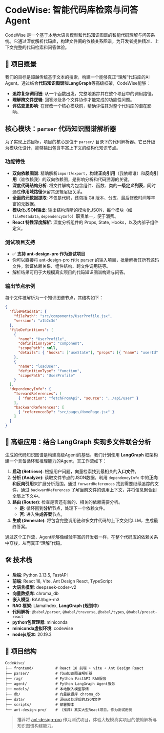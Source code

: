 # CodeWise: 智能代码库检索与问答Agent

CodeWise 是一个基于本地大语言模型和代码知识图谱的智能代码理解与问答系统。它通过深度解析代码库，构建文件间的依赖关系图谱，为开发者提供精准、上下文完整的代码检索和问答体验。

## 🚀 项目愿景

我们的目标是超越传统基于文本的搜索，构建一个能够真正“理解”代码库的AI Agent。通过结合**代码知识图谱**和**LangGraph**等高级框架，CodeWise能够：

- **追踪复杂调用链**: 从一个函数出发，完整地追踪其在整个项目中的调用路径。
- **理解跨文件逻辑**: 回答涉及多个文件协作才能完成的功能性问题。
- **评估变更影响**: 在修改一个核心模块前，精确评估其对整个代码库的潜在影响。

## 核心模块：`parser` 代码知识图谱解析器

为了实现上述目标，项目的核心是位于 `parser/` 目录下的代码解析器。它已升级为模块化设计，能够输出包含丰富上下文的结构化知识节点。

### 功能特性
- **双向依赖图谱**: 精确解析`import`/`export`，构建**正向引用**（我依赖谁）和**反向引用**（谁依赖我）的双向依赖图，是影响分析和代码溯源的关键。
- **深度代码结构分析**: 将文件解构为包含组件、函数、类的**一级定义列表**，同时通过**作用域路径**保留其逻辑层级关系。
- **全面的元数据提取**: 不仅是代码，还包括 Git 版本、分支、最后修改时间等丰富的元数据。
- **模块化JSON输出**: 输出结构清晰的模块化JSON，每个模块（如`fileMetadata`, `dependencyInfo`）职责单一，便于消费。
- **React 特性深度解析**: 深度分析组件的 Props, State, Hooks，以及内部子组件定义。

### 测试项目支持

- ✅ **支持 ant-design-pro 作为测试项目**
- 你可以直接将 ant-design-pro 作为 parser 的输入项目，批量解析其所有源码文件，验证依赖关系、组件结构、跨文件调用链等。
- 解析结果可用于大规模真实项目的代码知识图谱构建与问答。

### 输出节点示例
每个文件被解析为一个知识图谱节点，其结构如下：
```json
{
  "fileMetadata": {
    "filePath": "src/components/UserProfile.jsx",
    "version": "a1b2c3d"
  },
  "fileDefinitions": [
    {
      "name": "UserProfile",
      "definitionType": "component",
      "scopePath": null,
      "details": { "hooks": ["useState"], "props": [{ "name": "userId" }] }
    },
    {
      "name": "loadUser",
      "definitionType": "function",
      "scopePath": "UserProfile"
    }
  ],
  "dependencyInfo": {
    "forwardReferences": [
      { "function": "fetchFromApi", "source": "../api/user" }
    ],
    "backwardReferences": [
      { "referencedBy": "src/pages/HomePage.jsx" }
    ]
  }
}
```

## 🤖 高级应用：结合 LangGraph 实现多文件联合分析

生成的代码知识图谱是构建高级Agent的基础。我们计划使用 **LangGraph** 框架构建一个具备循环和推理能力的Agent，其工作流如下：

1.  **启动 (Retrieve)**: 根据用户问题，向量检索找到最相关的**入口文件**。
2.  **分析 (Analyze)**: 读取文件节点的JSON数据。利用 `dependencyInfo` 中的**正向和反向引用**来扩展分析范围。通过 `forwardReferences` 找到需要继续追踪的文件，通过 `backwardReferences` 了解当前文件的调用上下文，并将信息聚合到全局上下文中。
3.  **路由 (Router)**: 检查是否还有新的、相关的依赖需要分析。
    -   **是**: 循环回到**分析**节点，处理下一个依赖文件。
    -   **否**: 进入**生成答案**节点。
4.  **生成 (Generate)**: 将包含完整调用链和多文件代码的上下文交给LLM，生成最终答案。

通过这个工作流，Agent能够像经验丰富的开发者一样，在整个代码库的依赖关系中穿梭，从而真正“理解”代码。

## 🛠️ 技术栈

- **后端**: Python 3.13.5, FastAPI
- **前端**: React 18, Vite, Ant Design React, TypeScript
- **大语言模型**: deepseek-coder-v2
- **向量数据库**: chroma_db
- **嵌入模型**: BAAI/bge-m3
- **RAG 框架**: LlamaIndex, **LangGraph (规划中)**
- **代码解析**: `@babel/parser`, `@babel/traverse`, `@babel/types`, `@babel/preset-react`
- **python包管理器**: miniconda
- **miniconda虚拟环境**: codewise
- **nodejs版本**: 20.19.3

## 📁 项目结构

```
CodeWise/
├── frontend/          # React 18 前端 + vite + Ant Design React
├── parser/            # 代码知识图谱解析器
├── rag/               # Python FastAPI RAG服务
├── agent/             # Python LangGraph Agent服务
├── models/            # 本地嵌入模型存储 
├── db/                # 向量数据库 chroma_db
├── data/              # 源码及处理后的JSON文件
├── scripts/           # 部署脚本
└── ant-design-pro/    # （推荐）真实大型React项目，作为测试用例
```

> 推荐将 [ant-design-pro](https://github.com/ant-design/ant-design-pro) 作为测试项目，体验大规模真实项目的依赖解析与知识图谱构建能力。
